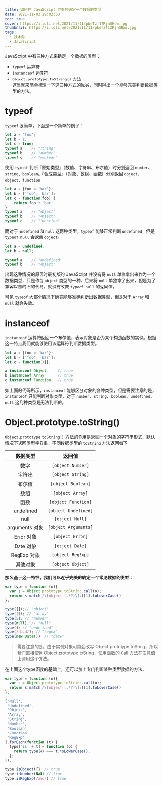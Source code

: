 ```yaml
---
title: 如何在 JavaScript 完美的确定一个数据的类型
date: 2021-11-03 19:02:53
toc: true
cover: https://i.loli.net/2021/11/11/pbeTzf1ZRjnSHow.jpg
thumbnail: https://i.loli.net/2021/11/11/pbeTzf1ZRjnSHow.jpg
tags: 
  - 技术向
  - JavaScript
---
```


JavaScript 中有三种方式来确定一个数据的类型：
- `typeof` 运算符
- `instanceof` 运算符
- `Object.prototype.toString()` 方法  
这里就来简单梳理一下这三种方式的优劣，同时得出一个能够完美判断数据类型的方法。
<!--more-->
# typeof
`typeof` 很简单，下面是一个简单的例子：

```javascript
let a = 'foo';
let b = 1;
let c = true;
typeof a    // "string"
typeof b    // "number"
typeof c    // "boolean"
```

使用 `typeof` 判断『原始类型』（数值、字符串、布尔值）时分别返回 `number`、`string`、`boolean`。『合成类型』（对象、数组、函数）分别返回 `object`、`object`、`function`

```javascript
let a = {foo = 'bar'};
let b = ['foo', 'bar'];
let c = function(foo) {
    return foo + 'bar'
}
typeof a    // "object"
typeof b    // "object"
typeof c    // "function"
```

而对于 `undefined` 和 `null` 这两种类型，`typeof` 能够正常判断 `undefined`，但是 `typeof null` 会返回 `object`。

```javascript
let a = undefined;
let b = null;

typeof a    // "undefined"
typeof b    // "object"
```

出现这种情况的原因时最初版的 JavaScript 并没有将 `null` 单独拿出来作为一个数据类型，只是作为 `object` 类型的一种，后来将 `null` 单独拿了出来，但是为了兼容以前的旧的代码，就没有改变 `typeof null` 的返回值。

可见 `typeof` 大部分情况下确实能够准确判断出数据类型，但是对于 `Array` 和 `null` 就会失效。

# instanceof
`instanceof` 运算符返回一个布尔值，表示对象是否为某个构造函数的实例。根据这一特点我们就能够使用该运算符判断数据类型。  

```javascript
let a = {foo = 'bar'};
let b = ['foo', 'bar'];
let c = function(){};

a instanceof Object     // true
b instanceof Array      // true
c instanceof Function   // true
```

如上面的代码所示，`instanceof` 能够区分对象的各种类型，但是需要注意的是，`instanceof` 只能判断对象类型，对于 `number`、`string`、`boolean`、`undefined`、`null` 这几种类型是无法判断的。

# Object.prototype.toString()
`Object.prototype.toString()` 方法的作用是返回一个对象的字符串形式，默认情况下返回类型字符串。不同数据类型的 `toString` 方法返回如下

|数据类型|返回值|
|:---:|:---:|
|数字|`[object Number]`|
|字符串|`[object String]`|
|布尔值|`[object Boolean]`|
|数组|`[object Array]`|
|函数|`[object Function]`|
|undefined|`[object Undefined]`|
|null|`[object Null]`|
|arguments 对象|`[object Arguments]`|
|Error 对象|`[object Error]`|
|Date 对象|`[object Date]`|
|RegExp 对象|`[object RegExp]`|
|其他对象|`[object Object]`|

**那么基于这一特性，我们可以近乎完美的确定一个常见数据的类型：**

```JavaScript
var type = function (o){
  var s = Object.prototype.toString.call(o);
  return s.match(/\[object (.*?)\]/)[1].toLowerCase();
};

type({});// "object"
type([]); // "array"
type(5); // "number"
type(null); // "null"
type(); // "undefined"
type(/abcd/); // "regex"
type(new Date()); // "date"
```
> 需要注意的是，由于实例对象可能会改写 Object.prototype.toSring，所以我们直接使用 Object.prototype.toSring，使用函数的 Call 方法在任意值上调用这个方法。


在上面这个type函数的基础上，还可以加上专门判断某种类型数据的方法。
```JavaScript
var type = function (o){
  var s = Object.prototype.toString.call(o);
  return s.match(/\[object (.*?)\]/)[1].toLowerCase();
};

['Null',
 'Undefined',
 'Object',
 'Array',
 'String',
 'Number',
 'Boolean',
 'Function',
 'RegExp'
].forEach(function (t) {
  type['is' + t] = function (o) {
    return type(o) === t.toLowerCase();
  };
});

type.isObject({}) // true
type.isNumber(NaN) // true
type.isRegExp(/abc/) // true
```


